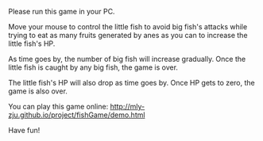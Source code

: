 Please run this game in your PC.

Move your mouse to control the little fish to avoid big fish's attacks while trying to eat as many fruits generated by anes as you can to increase the little fish's HP.

As time goes by, the number of big fish will increase gradually. Once the little fish is caught by any big fish, the game is over.

The little fish's HP will also drop as time goes by. Once HP gets to zero, the game is also over.

You can play this game online: http://mly-zju.github.io/project/fishGame/demo.html

Have fun!


